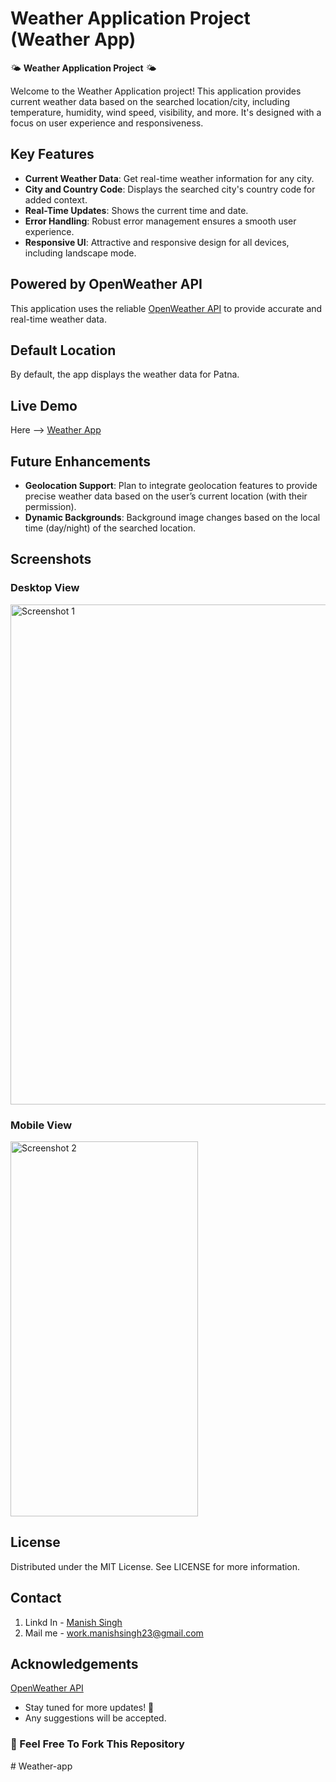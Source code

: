 # Weather Application Project (Weather App)

🌤️ **Weather Application Project** 🌤️

Welcome to the Weather Application project! This application provides current weather data based on the searched location/city, including temperature, humidity, wind speed, visibility, and more. It's designed with a focus on user experience and responsiveness.

## Key Features

- **Current Weather Data**: Get real-time weather information for any city.
- **City and Country Code**: Displays the searched city's country code for added context.
- **Real-Time Updates**: Shows the current time and date.
- **Error Handling**: Robust error management ensures a smooth user experience.
- **Responsive UI**: Attractive and responsive design for all devices, including landscape mode.

## Powered by OpenWeather API

This application uses the reliable [OpenWeather API](https://openweathermap.org/api) to provide accurate and real-time weather data.

## Default Location

By default, the app displays the weather data for Patna.

## Live Demo

Here --> [Weather App]()

## Future Enhancements

- **Geolocation Support**: Plan to integrate geolocation features to provide precise weather data based on the user’s current location (with their permission).
- **Dynamic Backgrounds**: Background image changes based on the local time (day/night) of the searched location.

## Screenshots

### Desktop View

<img src="" alt="Screenshot 1" width="800">

### Mobile View

<img src="" alt="Screenshot 2" width="300" height ="600">

## License

Distributed under the MIT License. See LICENSE for more information.

## Contact

1. Linkd In - [Manish Singh](http://www.linkedin.com/in/manish-singh-5784072b7)
2. Mail me - work.manishsingh23@gmail.com

## Acknowledgements

[OpenWeather API](https://openweathermap.org/api)

- Stay tuned for more updates! 🚀
- Any suggestions will be accepted.

### 🚀 Feel Free To Fork This Repository
#   W e a t h e r - a p p  
 